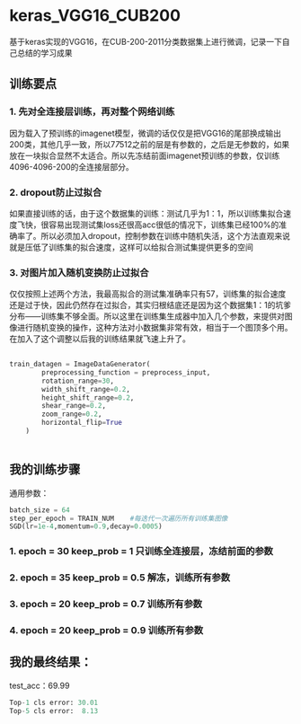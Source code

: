 # keras_VGG16_CUB200

基于keras实现的VGG16，在CUB-200-2011分类数据集上进行微调，记录一下自己总结的学习成果

## 训练要点
### 1. 先对全连接层训练，再对整个网络训练
因为载入了预训练的imagenet模型，微调的话仅仅是把VGG16的尾部换成输出200类，其他几乎一致，所以7*7*512之前的层是有参数的，之后是无参数的，如果放在一块拟合显然不太适合。所以先冻结前面imagenet预训练的参数，仅训练4096-4096-200的全连接层部分。

### 2. dropout防止过拟合
如果直接训练的话，由于这个数据集的训练：测试几乎为1：1，所以训练集拟合速度飞快，很容易出现测试集loss还很高acc很低的情况下，训练集已经100%的准确率了。所以必须加入dropout，控制参数在训练中随机失活，这个方法直观来说就是压低了训练集的拟合速度，这样可以给拟合测试集提供更多的空间

### 3. 对图片加入随机变换防止过拟合
仅仅按照上述两个方法，我最高拟合的测试集准确率只有57，训练集的拟合速度还是过于快，因此仍然存在过拟合，其实归根结底还是因为这个数据集1：1的坑爹分布——训练集不够全面。所以这里在训练集生成器中加入几个参数，来提供对图像进行随机变换的操作，这种方法对小数据集非常有效，相当于一个图顶多个用。在加入了这个调整以后我的训练结果就飞速上升了。

```python  
  
train_datagen = ImageDataGenerator(
        preprocessing_function = preprocess_input,
        rotation_range=30,
        width_shift_range=0.2,
        height_shift_range=0.2,
        shear_range=0.2,
        zoom_range=0.2,
        horizontal_flip=True
    )
  
```


## 我的训练步骤
通用参数：

```python 
batch_size = 64
step_per_epoch = TRAIN_NUM    #每迭代一次遍历所有训练集图像
SGD(lr=1e-4,momentum=0.9,decay=0.0005)
```
### 1. epoch = 30 keep_prob = 1 只训练全连接层，冻结前面的参数
### 2. epoch = 35 keep_prob = 0.5 解冻，训练所有参数
### 3. epoch = 20 keep_prob = 0.7 训练所有参数
### 4. epoch = 20 keep_prob = 0.9 训练所有参数


## 我的最终结果：
test_acc：69.99
```python
Top-1 cls error: 30.01
Top-5 cls error:  8.13
```
